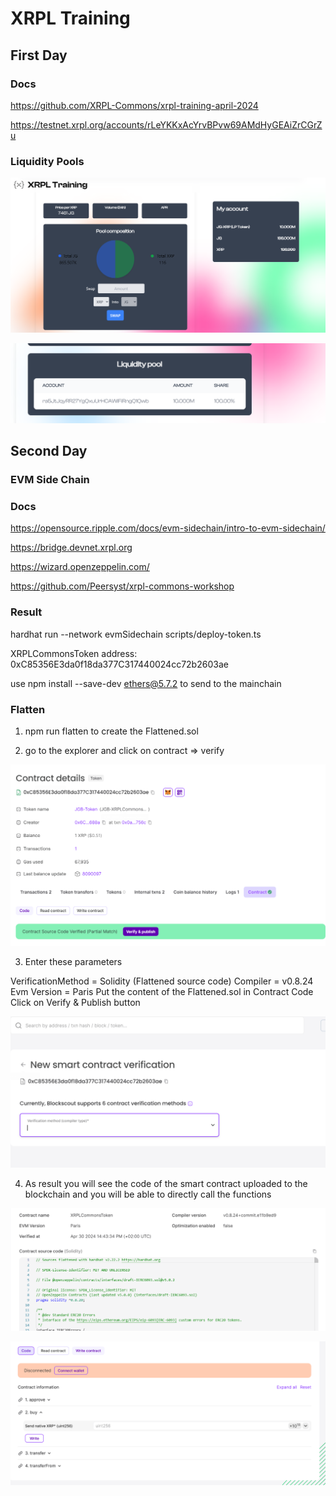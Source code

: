 # XRPL Training

## First Day

### Docs

https://github.com/XRPL-Commons/xrpl-training-april-2024

https://testnet.xrpl.org/accounts/rLeYKKxAcYrvBPvw69AMdHyGEAiZrCGrZu

### Liquidity Pools

![alt text](./assets/liquidity.PNG)

![alt text](./assets/liquidity2.PNG)

## Second Day

### EVM Side Chain

### Docs

https://opensource.ripple.com/docs/evm-sidechain/intro-to-evm-sidechain/

https://bridge.devnet.xrpl.org

https://wizard.openzeppelin.com/

https://github.com/Peersyst/xrpl-commons-workshop

### Result

hardhat run --network evmSidechain scripts/deploy-token.ts

XRPLCommonsToken address:  0xC85356E3da0f18da377C317440024cc72b2603ae

use npm install --save-dev ethers@5.7.2 to send to the mainchain

### Flatten

1. npm run flatten to create the Flattened.sol

2. go to the explorer and click on contract => verify 

![alt text](./assets/verify.PNG)

3. Enter these parameters

VerificationMethod = Solidity (Flattened source code)
Compiler = v0.8.24
Evm Version = Paris
Put the content of the Flattened.sol in Contract Code
Click on Verify & Publish button

![alt text](./assets/verify2.PNG)

4. As result you will see the code of the smart contract uploaded to
the blockchain and you will be able to directly call the functions

![alt text](./assets/verify3.PNG)

![alt text](./assets/verify4.PNG)



